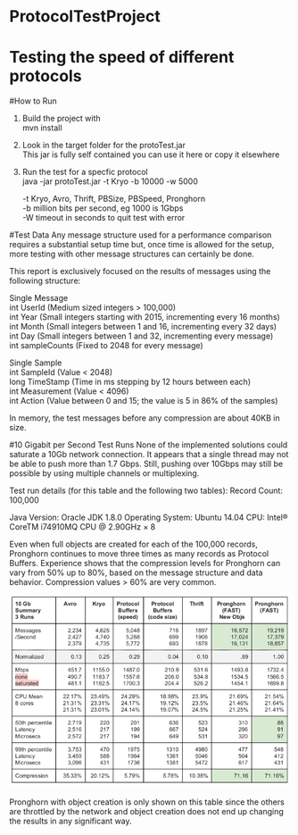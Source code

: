 # ProtocolTestProject
Testing the speed of different protocols
=============================

#How to Run

1.  Build the project with      
       mvn install    
2.  Look in the target folder for the protoTest.jar     
       This jar is fully self contained you can use it here or copy it elsewhere    
3.  Run the test for a specfic protocol    
       java -jar protoTest.jar -t Kryo -b 10000 -w 5000     
              
       -t Kryo, Avro, Thrift, PBSize, PBSpeed, Pronghorn    
       -b million bits per second, eg 1000 is 1Gbps     
       -W timeout in seconds to quit test with error     

#Test Data 
Any message structure used for a performance comparison requires a substantial setup time but, 
once time is allowed for the setup, more testing with other message structures can certainly be done.     
 
This report is exclusively focused on the results of messages using the following structure:     
 
Single Message     
int UserId               (Medium sized integers > 100,000)    
int Year                  (Small integers starting with 2015, incrementing every 16 months)      
int Month                (Small integers between 1 and 16, incrementing every 32 days)     
int Day                    (Small integers between 1 and 32, incrementing every message)       
int sampleCounts   (Fixed to 2048 for every message)    
    <one sample for each of the above counts>    
  
Single Sample     
int    SampleId        (Value < 2048)     
long TimeStamp     (Time in ms stepping by 12 hours between each)     
int    Measurement  (Value < 4096)     
int    Action              (Value between 0 and 15; the value is 5 in 86% of the samples)     
 
In memory, the test messages before any compression are about 40KB in size.     

#10 Gigabit per Second Test Runs 
None of the implemented solutions could saturate a 10Gb network connection.  It appears that a 
single thread may not be able to push more than 1.7 Gbps. Still, pushing over 10Gbps may still be 
possible by using multiple channels or multiplexing.  
 
Test run details (for this table and the following two tables): 
Record Count: 100,000 
 
Java Version: Oracle JDK 1.8.0 
Operating System: Ubuntu 14.04 
CPU: Intel® CoreTM i7­4910MQ CPU @ 2.90GHz × 8  
 
Even when full objects are created for each of the 100,000 records, Pronghorn continues to move 
three times as many records as Protocol Buffers.  Experience shows that the compression levels for 
Pronghorn can vary from 50% up to 80%, based on the message structure and data behavior. 
Compression values > 60% are very common. 
 
![10GbTable](./10GTable.png)
 
Pronghorn with object creation is only shown on this table since the others are throttled by the network 
and object creation does not end up changing the results in any significant way. 